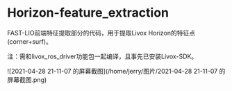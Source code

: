 # Horizon-feature_extraction

FAST-LIO前端特征提取部分的代码，用于提取Livox Horizon的特征点(corner+surf)。

注：需和livox_ros_driver功能包一起编译，且事先已安装Livox-SDK。

![2021-04-28 21-11-07 的屏幕截图](/home/jerry/图片/2021-04-28 21-11-07 的屏幕截图.png) 

